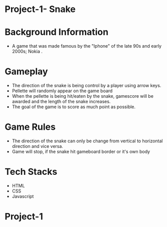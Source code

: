 # Project-1- Snake


# Background Information

- A game that was made famous by the "Iphone" of the late 90s and early 2000s; Nokia .

# Gameplay

- The direction of the snake is being control by a player using arrow keys. 
-  Pellette will randomly appear on the game board
- When the pellette is being hit/eaten by the snake, gamescore will  be awarded and the length of the snake increases.
- The goal of the game is to score as much point as possible.

# Game Rules

-  The direction of the snake can only be change from vertical to horizontal direction and vice versa.
- Game will stop, if the snake hit gameboard border or it's own body


# Tech Stacks

- HTML
- CSS
- Javascript
# Project-1
